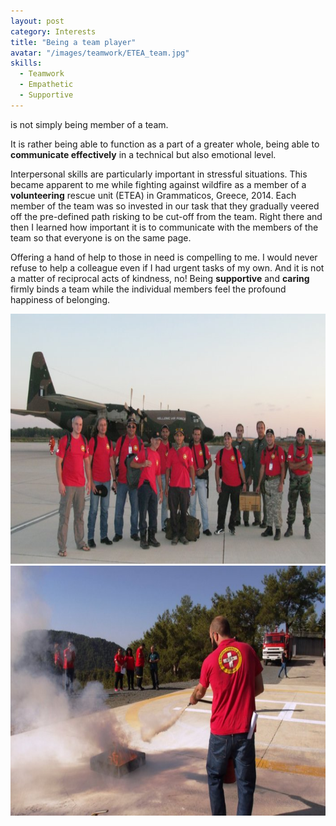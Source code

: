 ```yaml
---
layout: post
category: Interests
title: "Being a team player"
avatar: "/images/teamwork/ETEA_team.jpg"
skills:
  - Teamwork
  - Empathetic
  - Supportive
---
```


is not simply being member of a team.

It is rather being able to function as a part of a greater whole, being able to **communicate effectively** in a technical but also emotional level.

Interpersonal skills are particularly important in stressful situations. This became apparent to me while fighting against wildfire as a member of a **volunteering** rescue unit (ETEA) in Grammaticos, Greece, 2014. Each member of the team was so invested in our task that they gradually veered off the pre-defined path risking to be cut-off from the team. Right there and then I learned how important it is to communicate with the members of the team so that everyone is on the same page.

Offering a hand of help to those in need is compelling to me. I would never refuse to help a colleague even if I had urgent tasks of my own. And it is not a matter of reciprocal acts of kindness, no! Being **supportive** and **caring** firmly binds a team while the individual members feel the profound happiness of belonging.

<div class="columns spacing">
	<div style="text-align:center">
		<div class="column half">
			<img src='/images/teamwork/Harry_Rossides_ETEA_team.JPG' height='400px'/>
		</div>
		<div class="column half">
			<img src='/images/teamwork/Harry_Rossides_ETEA2.jpg' height='400px'/>
			</div>
	</div>
</div>

